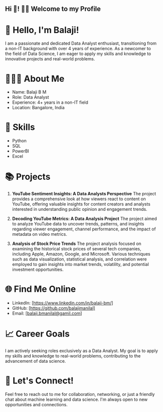 <h2 align="left">Hi 👋! 🙏🏻 Welcome to my Profile </h2>

# 👋 Hello, I'm Balaji!
I am a passionate and dedicated Data Analyst enthusiast, transitioning from a non-IT background with over 4 years of experience. As a newcomer to the field of Data Science, I am eager to apply my skills and knowledge to innovative projects and real-world problems.

# 🧑🏻‍💼 About Me
* Name: Balaji B M
* Role: Data Analyst
* Experience: 4+ years in a non-IT field
* Location: Bangalore, India

# 🔧 Skills
* Python
* SQL
* PowerBI
* Excel

# 📚 Projects
1. **YouTube Sentiment Insights: A Data Analysts Perspective**
The project provides a comprehensive look at how viewers react to content on YouTube, offering valuable insights for content creators and analysts interested in understanding public opinion and engagement trends.

2. **Decoding YouTube Metrics: A Data Analysis Project**
The project aimed to analyze YouTube data to uncover trends, patterns, and insights regarding viewer engagement, channel performance, and the impact of metadata on video metrics.

3. **Analysis of Stock Price Trends**
The project analysis focused on examining the historical stock prices of several tech companies, including Apple, Amazon, Google, and Microsoft. Various techniques such as data visualization, statistical analysis, and correlation were employed to gain insights into market trends, volatility, and potential investment opportunities.

# 🌐 Find Me Online
* LinkedIn: [https://www.linkedin.com/in/balaji-bm/]
* GitHub: [https://github.com/balajimanilal]
* Email: [balaji.bmanilal@gamil.com]

# 📈 Career Goals
I am actively seeking roles exclusively as a Data Analyst. My goal is to apply my skills and knowledge to real-world problems, contributing to the advancement of data science.

# 💬 Let's Connect!
Feel free to reach out to me for collaboration, networking, or just a friendly chat about machine learning and data science. I'm always open to new opportunities and connections.

